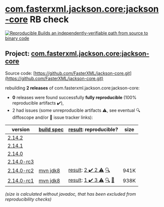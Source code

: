 [com.fasterxml.jackson.core:jackson-core](https://search.maven.org/artifact/com.fasterxml.jackson.core/jackson-core/) RB check
=======

[![Reproducible Builds](https://reproducible-builds.org/images/logos/rb.svg) an independently-verifiable path from source to binary code](https://reproducible-builds.org/)

## Project: [com.fasterxml.jackson.core:jackson-core](https://search.maven.org/artifact/com.fasterxml.jackson.core/jackson-core/)

Source code: [https://github.com/FasterXML/jackson-core.git](https://github.com/FasterXML/jackson-core.git)

rebuilding **2 releases** of com.fasterxml.jackson.core:jackson-core:
- **0** releases were found successfully **fully reproducible** (100% reproducible artifacts :heavy_check_mark:),
- 2 had issues (some unreproducible artifacts :warning:, see eventual :mag: diffoscope and/or :memo: issue tracker links):

| version | [build spec](/BUILDSPEC.md) | [result](https://reproducible-builds.org/docs/jvm/): reproducible? | size |
| -- | --------- | ------ | -- |
| [2.14.2](https://search.maven.org/artifact/com.fasterxml.jackson.core/jackson-core/2.14.2/pom) | | | |
| [2.14.1](https://search.maven.org/artifact/com.fasterxml.jackson.core/jackson-core/2.14.1/pom) | | | |
| [2.14.0](https://search.maven.org/artifact/com.fasterxml.jackson.core/jackson-core/2.14.0/pom) | | | |
| [2.14.0-rc3](https://search.maven.org/artifact/com.fasterxml.jackson.core/jackson-core/2.14.0-rc3/pom) | | | |
| [2.14.0-rc2](https://search.maven.org/artifact/com.fasterxml.jackson.core/jackson-core/2.14.0-rc2/pom) | [mvn jdk8](jackson-core-2.14.0-rc2.buildspec) | [result](jackson-core-2.14.0-rc2.buildinfo): [2 :heavy_check_mark:  2 :warning:](jackson-core-2.14.0-rc2.buildcompare) [:mag:](jackson-core-2.14.0-rc2.diffoscope) | 941K |
| [2.14.0-rc1](https://search.maven.org/artifact/com.fasterxml.jackson.core/jackson-core/2.14.0-rc1/pom) | [mvn jdk8](jackson-core-2.14.0-rc1.buildspec) | [result](jackson-core-2.14.0-rc1.buildinfo): [1 :heavy_check_mark:  3 :warning:](jackson-core-2.14.0-rc1.buildcompare) [:mag:](jackson-core-2.14.0-rc1.diffoscope) [:memo:](https://github.com/FasterXML/oss-parent/pull/55) | 938K |

<i>(size is calculated without javadoc, that has been excluded from reproducibility checks)</i>
